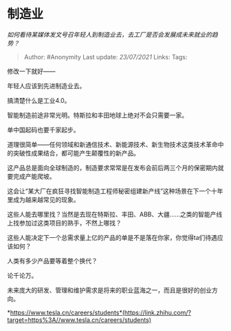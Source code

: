 # 制造业
*如何看待某媒体发文号召年轻人到制造业去，去工厂是否会发展成未来就业的趋势？*

> Author: #Anonymity
> Last update: *23/07/2021* 
> Links:
> Tags:    

修改一下就好——

年轻人应该到先进制造业去。

搞清楚什么是工业4.0。

智能制造前途非常光明。特斯拉和丰田地球上绝对不会只需要一家。

单中国起码也要千家起步。

道理很简单——任何领域和新通信技术、新能源技术、新生物技术这类技术革命中的突破性成果结合，都可能产生颠覆性的新产品。

这产品总是面向全球制造的，制造要求常常是在发布会前后两三个月的保密期内就要完成产能爬坡。

这会让“某大厂在疯狂寻找智能制造工程师秘密组建新产线”这种场景在下一个十年里成为越来越常见的现象。

这些人能去哪里找？当然是去现在特斯拉、丰田、ABB、大疆……之类的智能产线上找参加过这类项目的熟手，不然上哪找？

这些人能决定下一个总需求量上亿的产品的单是不是落在你家，你觉得ta们待遇应该如何？

人类有多少产品要等着整个换代？

论千论万。

未来庞大的研发、管理和维护需求是将来的职业蓝海之一，而且是很好的创业方向。

*https://www.tesla.cn/careers/students*(https://link.zhihu.com/?target=https%3A//www.tesla.cn/careers/students)


